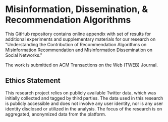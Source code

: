 # Misinformation, Dissemination, & Recommendation Algorithms


This GitHub repository contains online appendix with set of results for additional experiments and supplementary materials for our research on "Understanding the Contribution of Recommendation Algorithms on Misinformation Recommendation and Misinformation Dissemination on Social Networks." 

The work is submitted on ACM Transactions on the Web (TWEB) Journal.


## Ethics Statement

This research project relies on publicly available Twitter data, which was initially collected and tagged by third parties. The data used in this research is publicly accessible and does not involve any user identity, nor is any user identity disclosed or utilized in the analysis. The focus of the research is on aggregated, anonymized data from the platform.
